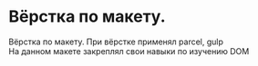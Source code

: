 # Вёрстка по макету.
Вёрстка по макету. 
При вёрстке применял parcel, gulp <br>
На данном макете закреплял свои навыки по изучению DOM 
